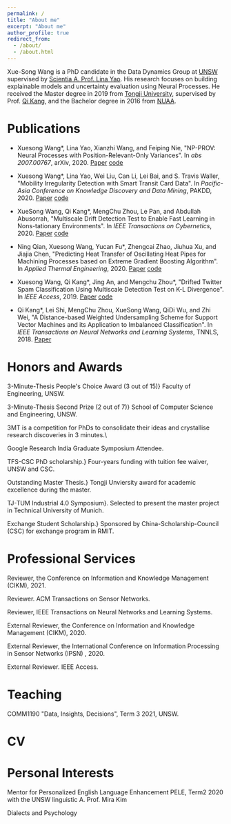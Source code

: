 ```yaml
---
permalink: /
title: "About me"
excerpt: "About me"
author_profile: true
redirect_from: 
  - /about/
  - /about.html
---
```

Xue-Song Wang is a PhD candidate in the Data Dynamics Group at [UNSW](https://www.unsw.edu.au/) 
supervised by [Scientia A. Prof. Lina Yao](https://www.linayao.com/).
His research focuses on building explainable models and uncertainty evaluation using Neural Processes. 
He received the Master degree in 2019 from [Tongji University](https://en.tongji.edu.cn/), supervised by Prof. [Qi Kang](https://scholar.google.com/citations?user=t8K4P4wAAAAJ&hl=en&oi=ao),
and the Bachelor degree in 2016 from [NUAA](http://nuaa.edu.cn/).


Publications
======
- Xuesong Wang\*, Lina Yao, Xianzhi Wang, and  Feiping Nie,
"NP-PROV: Neural Processes with Position-Relevant-Only Variances". 
In *abs 2007.00767*, arXiv, 2020.
[Paper](https://arxiv.org/abs/2007.00767)
[code](https://github.com/xuesongwang/Neural-Process-Family)

- Xuesong Wang\*, Lina Yao, Wei Liu, Can Li, Lei Bai, and S. Travis Waller, 
"Mobility Irregularity Detection with Smart Transit Card Data". 
In *Pacific-Asia Conference on Knowledge Discovery and Data Mining*, PAKDD, 2020. 
[Paper](https://www.researchgate.net/publication/338912693_Mobility_Irregularity_Detection_with_Smart_Transit_Card_Data)
[code](https://github.com/xuesongwang/Mobility-Irregularity-Detection)

- XueSong Wang, Qi Kang\*, MengChu Zhou, Le Pan, and Abdullah Abusorrah, 
"Multiscale Drift Detection Test to Enable Fast Learning in Nons-tationary Environments".
In *IEEE Transactions on Cybernetics*, 2020.
[Paper](https://ieeexplore.ieee.org/abstract/document/9119144)
[code](https://github.com/xuesongwang/MDDT-Concept-Drift)

- Ning Qian, Xuesong Wang, Yucan Fu\*, Zhengcai Zhao, Jiuhua Xu, and Jiajia Chen, 
"Predicting Heat Transfer of Oscillating Heat Pipes for Machining Processes based on Extreme Gradient Boosting Algorithm".
In *Applied Thermal Engineering*, 2020.
[Paper](https://www.sciencedirect.com/science/article/pii/S1359431119351531)
[code](https://github.com/xuesongwang/Prediction-of-the-Heat-Transfer-based-on-XGBoost)

- Xuesong Wang, Qi Kang\*, Jing An, and Mengchu Zhou\*,
"Drifted Twitter Spam Classification Using Multiscale Detection Test on K-L Divergence".
In *IEEE Access*, 2019.
[Paper](https://ieeexplore.ieee.org/abstract/document/8781937)
[code](https://github.com/xuesongwang/Twitter-Concept-Drift-Detection-with-KL-div)

- Qi Kang\*, Lei Shi, MengChu Zhou, XueSong Wang, QiDi Wu, and Zhi Wei,
"A Distance-based Weighted Undersampling Scheme for Support Vector Machines and its Application to Imbalanced Classification".
In *IEEE Transactions on Neural Networks and Learning Systems*, TNNLS, 2018.
[Paper](https://ieeexplore.ieee.org/abstract/document/8082535)

Honors and Awards
======

3-Minute-Thesis People's Choice Award (3 out of 15)} Faculty of Engineering, UNSW.

3-Minute-Thesis Second Prize (2 out of 7)} School of Computer Science and Engineering, UNSW.


3MT is a competition for PhDs to consolidate their ideas and crystallise research discoveries in 3 minutes.\\

Google Research India Graduate Symposium Attendee.

TFS-CSC PhD scholarship.} Four-years funding with tuition fee waiver, UNSW and CSC.

Outstanding Master Thesis.} Tongji Unviersity award for academic excellence during the master.

TJ-TUM Industrial 4.0 Symposium}. Selected to present the master project in Technical University of Munich.

Exchange Student Scholarship.} Sponsored by China-Scholarship-Council (CSC) for exchange program in RMIT.

Professional Services
======

Reviewer, the Conference on Information and Knowledge Management (CIKM), 2021.

Reviewer. ACM Transactions on Sensor Networks.

Reviewer, IEEE Transactions on Neural Networks and Learning Systems.

External Reviewer, the Conference on Information and Knowledge Management (CIKM), 2020.

External Reviewer, the International Conference on Information Processing in Sensor Networks (IPSN) , 2020.

External Reviewer. IEEE Access.

Teaching
=======
COMM1190 "Data, Insights, Decisions", Term 3 2021, UNSW.

CV
=======

Personal Interests
=======
Mentor for Personalized English Language Enhancement PELE, Term2  2020 with the UNSW linguistic A. Prof. Mira Kim

Dialects and Psychology

